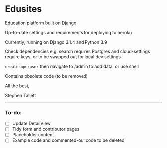 # Edusites

Education platform built on Django

Up-to-date settings and requirements for deploying to heroku

Currently, running on Django 3.1.4 and Python 3.9

Check dependencies e.g. search requires Postgres and cloud-settings require keys, or to be swapped out for local dev settings 

`createsuperuser` then navigate to /admin to add data, or use shell

Contains obsolete code (to be removed)

All the best,

Stephen Tallett

---

### To-do:

- [ ] Update DetailView
- [ ] Tidy form and contributor pages
- [ ] Placeholder content
- [ ] Example code and commented-out code to be deleted